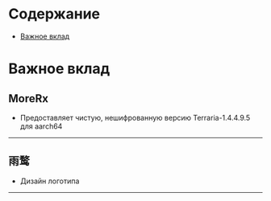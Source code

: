# Содержание
- [Важное вклад](#important-contribution)

# Важное вклад <a id="important-contribution"></a>

## MoreRx
* Предоставляет чистую, нешифрованную версию Terraria-1.4.4.9.5 для aarch64
---

## 雨鹜
* Дизайн логотипа
---